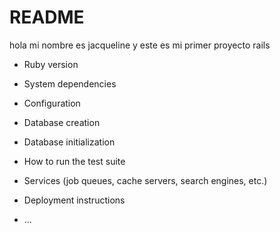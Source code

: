 # README

hola mi nombre  es  jacqueline y este  es  mi primer proyecto rails

* Ruby version

* System dependencies

* Configuration

* Database creation

* Database initialization

* How to run the test suite

* Services (job queues, cache servers, search engines, etc.)



* Deployment instructions

* ...
